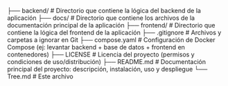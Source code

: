 
├── backend/        # Directorio que contiene la lógica del backend de la aplicación
├── docs/           # Directorio que contiene los archivos de la documentación principal de la aplicación 
├── frontend/       # Directorio que contiene la lógica del frontend de la aplicación
├── .gitignore      # Archivos y carpetas a ignorar en Git
├── compose.yaml    # Configuración de Docker Compose (ej: levantar backend + base de datos + frontend en contenedores)
├── LICENSE         # Licencia del proyecto (permisos y condiciones de uso/distribución)
├── README.md       # Documentación principal del proyecto: descripción, instalación, uso y despliegue
└── Tree.md         # Este archivo
